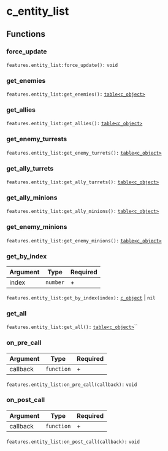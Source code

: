 # c\_entity\_list

## Functions

### force\_update

`features.entity_list:force_update():` `void`

### get\_enemies

`features.entity_list:get_enemies():` [`table<c_object>`](c\_object.md)

### get\_allies

`features.entity_list:get_allies():` [`table<c_object>`](c\_object.md)

### get\_enemy\_turrests

`features.entity_list:get_enemy_turrets():` [`table<c_object>`](c\_object.md)

### get\_ally\_turrets

`features.entity_list:get_ally_turrets():` [`table<c_object>`](c\_object.md)

### get\_ally\_minions

`features.entity_list:get_ally_minions():` [`table<c_object>`](c\_object.md)

### get\_enemy\_minions

`features.entity_list:get_enemy_minions():` [`table<c_object>`](c\_object.md)

### get\_by\_index

| Argument | Type     | Required |
| -------- | -------- | -------- |
| index    | `number` | +        |

`features.entity_list:get_by_index(index):` [`c_object`](c\_object.md) | `nil`

### get\_all

`features.entity_list:get_all():` [`table<c_object>`](c\_object.md)``

### on\_pre\_call

| Argument | Type       | Required |
| -------- | ---------- | -------- |
| callback | `function` | +        |

`features.entity_list:on_pre_call(callback):` `void`

### on\_post\_call

| Argument | Type       | Required |
| -------- | ---------- | -------- |
| callback | `function` | +        |

`features.entity_list:on_post_call(callback):` `void`
